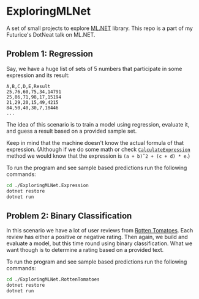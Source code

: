 # ExploringMLNet

A set of small projects to explore [ML.NET](https://dotnet.microsoft.com/apps/machinelearning-ai/ml-dotnet) library. This repo is a part of my Futurice's DotNeat talk on ML.NET.

## Problem 1: Regression

Say, we have a huge list of sets of 5 numbers that participate in some expression and its result:

```
A,B,C,D,E,Result
25,76,60,75,34,14791
25,86,71,98,17,15194
21,29,20,15,49,4215
84,50,40,30,7,18446
...
```

The idea of this scenario is to train a model using regression, evaluate it, and guess a result based on a provided sample set.

Keep in mind that the machine doesn't know the actual formula of that expression. (Although if we do some math or check [`CalculateExpression`](https://github.com/timiskhakov/ExploringMLNet/blob/master/ExploringMLNet.Expression/DataGenerator.cs#L25) method we would know that the expression is `(a + b)ˆ2 + (c + d) * e`.)

To run the program and see sample based predictions run the following commands:

```bash
cd ./ExploringMLNet.Expression
dotnet restore
dotnet run
```

## Problem 2: Binary Classification

In this scenario we have a lot of user reviews from [Rotten Tomatoes](https://www.rottentomatoes.com). Each review has either a positive or negative rating. Then again, we build and evaluate a model, but this time round using binary classification. What we want though is to determine a rating based on a provided text.

To run the program and see sample based predictions run the following commands:

```bash
cd ./ExploringMLNet.RottenTomatoes
dotnet restore
dotnet run
```
